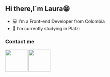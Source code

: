 ## Hi there,I´m Laura😁 

- 💻 I’m a Front-end Developer from Colombia
- 💚 I’m currently studying in Platzi

### Contact me

<div>
 <a href="https://myaccount.google.com/?tab=kk"><img align="left" src="https://img.shields.io/badge/Slack-4A154B?style=for-the-badge&logo=slack&logoColor=white" width="70px">
   <a href="https://ca.slack-edge.com/T02DXJUAA75-U02TPGL5MMM-c2708aff4254-72"><img align="center" src="https://img.shields.io/badge/Gmail-D14836?style=for-the-badge&logo=gmail&logoColor=white" width="70px">
 <div>
